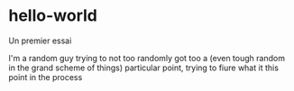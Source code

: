 # hello-world
Un premier essai

I'm a random guy trying to not too randomly got too a (even tough random in the grand scheme of things) particular point, trying to fiure what it this point in the process
